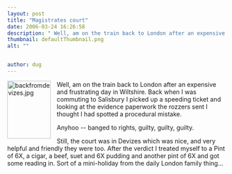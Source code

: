```yaml
---
layout: post
title: "Magistrates court"
date: 2006-03-24 16:26:58
description: " Well, am on the train back to London after an expensive and frustrating day in Wiltshire. Back when I was commuting to Salisbury I picked up a speeding ticket and looking at the evidence paperwork the rozzers sent I&#8230;"
thumbnail: defaultThumbnail.png
alt: ""


author: dug
---
```


<p><a href="http://www.donkeyontheedge.com/i/backfromdevizes.jpg"><img alt="backfromdevizes.jpg" src="http://www.donkeyontheedge.com/i/backfromdevizes-thumb.jpg" width="100" height="133" style="float:left;margin-right:1em;" /></a> Well, am on the train back to London after an expensive and frustrating day in Wiltshire. Back when I was commuting to Salisbury I picked up a speeding ticket and looking at the evidence paperwork the rozzers sent I thought I had spotted a procedural mistake.</p>

<p>Anyhoo -- banged to rights, guilty, guilty, guilty.</p>

<p>Still, the court was in Devizes which was nice, and very helpful and friendly they were too. After the verdict I treated myself to a Pint of 6X, a cigar, a beef, suet and 6X pudding and another pint of 6X and got some reading in. Sort of a mini-holiday from the daily London family thing...</p>

